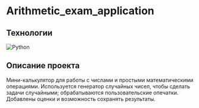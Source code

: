 # Arithmetic_exam_application

## Технологии

![Python](https://img.shields.io/badge/python-3670A0?style=for-the-badge&logo=python&logoColor=ffdd54)

## Описание проекта

Мини-калькулятор для работы с числами и простыми математическими операциями. 
Используется генератор случайных чисел, чтобы сделать задачи случайными; обрабатываются пользовательские опечатки.
Добавлены оценки и возможность сохранять результаты.
